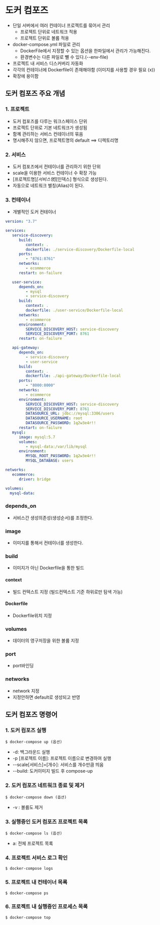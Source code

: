 # 도커 컴포즈
 - 단일 서버에서 여러 컨테이너 프로젝트를 묶어서 관리
   - 프로젝트 단위로 네트워크 적용
   - 프로젝트 단위로 볼륨 적용
 - docker-compose.yml 파일로 관리
   - DockerFile에서 지정할 수 있는 옵션을 한파일에서 관리가 가능해진다.
   - 환경변수는 다른 파일로 뺄 수 있다.(--env-file)
 - 프로젝트 내 서비스 디스커버리 자동화
 - 각각의 컨테이너에 Dockerfile이 존재해야함 (이미지를 사용할 경우 필요 (x))
 - 확장에 용이함
 
## 도커 컴포즈 주요 개념

### 1. 프로젝트
- 도커 컴포즈를 다루는 워크스페이스 단위
- 프로젝트 단위로 기본 네트워크가 생성됨
- 함꼐 관리하는 서비스 컨테이너의 묶음
- 명시해주지 않으면, 프로젝트명의 default ==> 디렉토리명

### 2. 서비스
- 도커 컴포즈에서 컨테이너를 관리하기 위한 단위
- scale을 이용한 서비스 컨테이너 수 확장 가능
- [프로젝트명]_[서비스명]_[인덱스] 형식으로 생성된다.
- 자동으로 네트워크 별칭(Alias)이 된다.

### 3. 컨테이너
- 개별적인 도커 컨테이너

```yaml
version: "3.7"

services:
   service-discovery:
      build:
         context: .
         dockerfile: ./service-discovery/Dockerfile-local
      ports:
         - "8761:8761"
      networks:
         - ecommerce
      restart: on-failure

   user-service:
      depends_on:
         - mysql
         - service-discovery
      build:
         context: .
         dockerfile: ./user-service/Dockerfile-local
      networks:
         - ecommerce
      environment:
         SERVICE_DISCOVERY_HOST: service-discovery
         SERVICE_DISCOVERY_PORT: 8761
      restart: on-failure

   api-gateway:
      depends_on:
         - service-discovery
         - user-service
      build:
         context: .
         dockerfile: ./api-gateway/Dockerfile-local
      ports:
         - "8000:8000"
      networks:
         - ecommerce
      environment:
         SERVICE_DISCOVERY_HOST: service-discovery
         SERVICE_DISCOVERY_PORT: 8761
         DATASOURCE_URL: jdbc://mysql:3306/users
         DATASOURCE_USERNAME: root
         DATASOURCE_PASSWORD: 1q2w3e4r!!
      restart: on-failure
   mysql:
      image: mysql:5.7
      volumes:
         - mysql-data:/var/lib/mysql
      environment:
         MYSQL_ROOT_PASSWORD: 1q2w3e4r!!
         MYSQL_DATABASE: users

networks:
   ecommerce:
      driver: bridge

volumes:
  mysql-data:
```
### depends_on
- 서비스간 생성의존성(생성순서)를 조정한다.

### image
- 이미지를 통해서 컨테이너를 생성한다.

### build
- 이미지가 아닌 Dockerfile을 통한 빌드
#### context
- 빌드 컨텍스트 지정 (빌드컨텍스트 기준 하위로만 탐색 가능)

#### Dockerfile
- Dockerfile위치 지정 

### volumes
- 데이터의 영구저장을 위한 볼륨 지정

### port
- port바인딩

### networks
- network 지정
- 지정안하면 default로 생성되고 반영

## 도커 컴포즈 명령어
### 1. 도커 컴포즈 실행
```shell
$ docker-compose up (옵션)
```
- -d: 백그라운드 실행
- -p [프로젝트 이름]: 프로젝트 이름으로 변경하여 실행
- --scale[서비스]=[개수]: 서비스를 개수만큼 띄움
- --build: 도커이미지 빌드 후 compose-up

### 2. 도커 컴포즈 네트워크 종료 및 제거
```shell
$ docker-compose down (옵션)
```
- -v : 볼륨도 제거

### 3. 실행중인 도커 컴포즈 프로젝트 목록
```shell
$ docker-compose ls (옵션)
```
- a: 전체 프로젝트 목록

### 4. 프로젝트 서비스 로그 확인
```shell
$ docker-compose logs
```

### 5. 프로젝트 내 컨테이너 목록
```shell
$ docker-compose ps
```

### 6. 프로젝트 내 실행중인 프로세스 목록
```shell
$ docker-compose top
```